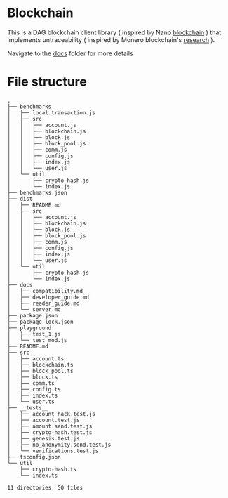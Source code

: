 # Blockchain
This is a DAG blockchain client library ( inspired by Nano [blockchain](https://content.nano.org/whitepaper/Nano_Whitepaper_en.pdf) ) that implements untraceability ( inspired by Monero blockchain's [research](https://github.com/monero-project/research-lab/blob/master/whitepaper/whitepaper.pdf) ).<br />

Navigate to the [docs](https://github.com/madhav-madhusoodanan/blockchain/tree/main/docs) folder for more details

# File structure
```
.
├── benchmarks
│   ├── local.transaction.js
│   ├── src
│   │   ├── account.js
│   │   ├── blockchain.js
│   │   ├── block.js
│   │   ├── block_pool.js
│   │   ├── comm.js
│   │   ├── config.js
│   │   ├── index.js
│   │   └── user.js
│   └── util
│       ├── crypto-hash.js
│       └── index.js
├── benchmarks.json
├── dist
│   ├── README.md
│   ├── src
│   │   ├── account.js
│   │   ├── blockchain.js
│   │   ├── block.js
│   │   ├── block_pool.js
│   │   ├── comm.js
│   │   ├── config.js
│   │   ├── index.js
│   │   └── user.js
│   └── util
│       ├── crypto-hash.js
│       └── index.js
├── docs
│   ├── compatibility.md
│   ├── developer_guide.md
│   ├── reader_guide.md
│   └── server.md
├── package.json
├── package-lock.json
├── playground
│   ├── test_1.js
│   └── test_mod.js
├── README.md
├── src
│   ├── account.ts
│   ├── blockchain.ts
│   ├── block_pool.ts
│   ├── block.ts
│   ├── comm.ts
│   ├── config.ts
│   ├── index.ts
│   └── user.ts
├── __tests__
│   ├── account_hack.test.js
│   ├── account.test.js
│   ├── amount.send.test.js
│   ├── crypto-hash.test.js
│   ├── genesis.test.js
│   ├── no_anonymity.send.test.js
│   └── verifications.test.js
├── tsconfig.json
└── util
    ├── crypto-hash.ts
    └── index.ts

11 directories, 50 files
```

